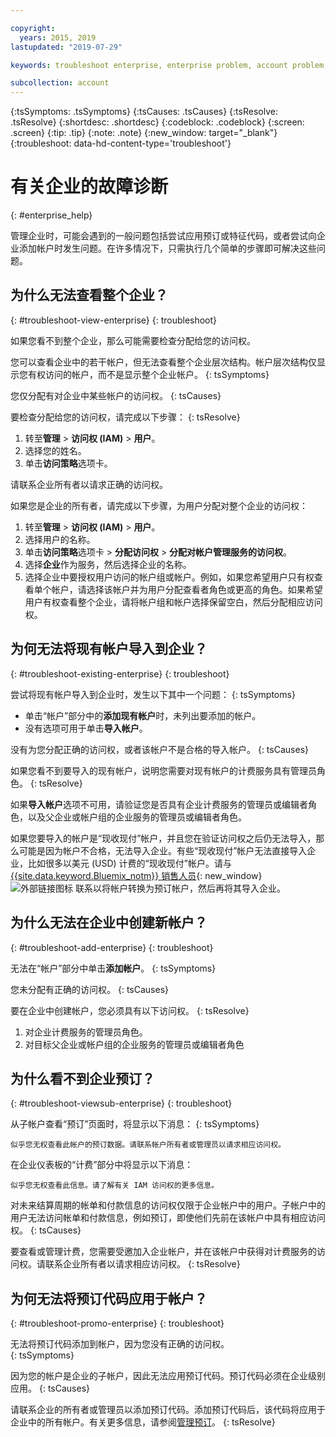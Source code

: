 ```yaml
---

copyright:
  years: 2015, 2019
lastupdated: "2019-07-29"

keywords: troubleshoot enterprise, enterprise problem, account problem, enterprise support, enterprise help, error message

subcollection: account
---
```


{:tsSymptoms: .tsSymptoms}
{:tsCauses: .tsCauses}
{:tsResolve: .tsResolve}
{:shortdesc: .shortdesc}
{:codeblock: .codeblock}
{:screen: .screen}
{:tip: .tip}
{:note: .note}
{:new_window: target="_blank"}
{:troubleshoot: data-hd-content-type='troubleshoot'}

# 有关企业的故障诊断
{: #enterprise_help}

管理企业时，可能会遇到的一般问题包括尝试应用预订或特征代码，或者尝试向企业添加帐户时发生问题。在许多情况下，只需执行几个简单的步骤即可解决这些问题。


## 为什么无法查看整个企业？
{: #troubleshoot-view-enterprise}
{: troubleshoot}

如果您看不到整个企业，那么可能需要检查分配给您的访问权。

您可以查看企业中的若干帐户，但无法查看整个企业层次结构。帐户层次结构仅显示您有权访问的帐户，而不是显示整个企业帐户。
{: tsSymptoms}

您仅分配有对企业中某些帐户的访问权。
{: tsCauses}

要检查分配给您的访问权，请完成以下步骤：
{: tsResolve}

1. 转至**管理** &gt; **访问权 (IAM)** > **用户**。
2. 选择您的姓名。
2. 单击**访问策略**选项卡。

请联系企业所有者以请求正确的访问权。

如果您是企业的所有者，请完成以下步骤，为用户分配对整个企业的访问权：
1. 转至**管理** > **访问权 (IAM)** > **用户**。
2. 选择用户的名称。
2. 单击**访问策略**选项卡 > **分配访问权** > **分配对帐户管理服务的访问权**。
3. 选择**企业**作为服务，然后选择企业的名称。
4. 选择企业中要授权用户访问的帐户组或帐户。例如，如果您希望用户只有权查看单个帐户，请选择该帐户并为用户分配查看者角色或更高的角色。如果希望用户有权查看整个企业，请将帐户组和帐户选择保留空白，然后分配相应访问权。

## 为何无法将现有帐户导入到企业？
{: #troubleshoot-existing-enterprise}
{: troubleshoot}

尝试将现有帐户导入到企业时，发生以下其中一个问题：
{: tsSymptoms}
* 单击“帐户”部分中的**添加现有帐户**时，未列出要添加的帐户。
* 没有选项可用于单击**导入帐户**。

没有为您分配正确的访问权，或者该帐户不是合格的导入帐户。
{: tsCauses}

如果您看不到要导入的现有帐户，说明您需要对现有帐户的计费服务具有管理员角色。
{: tsResolve}

如果**导入帐户**选项不可用，请验证您是否具有企业计费服务的管理员或编辑者角色，以及父企业或帐户组的企业服务的管理员或编辑者角色。

如果您要导入的帐户是“现收现付”帐户，并且您在验证访问权之后仍无法导入，那么可能是因为帐户不合格，无法导入企业。有些“现收现付”帐户无法直接导入企业，比如很多以美元 (USD) 计费的“现收现付”帐户。请与 [{{site.data.keyword.Bluemix_notm}} 销售人员](https://www.ibm.com/cloud-computing/bluemix/contact-us){: new_window} ![外部链接图标](../icons/launch-glyph.svg) 联系以将帐户转换为预订帐户，然后再将其导入企业。

## 为什么无法在企业中创建新帐户？
{: #troubleshoot-add-enterprise}
{: troubleshoot}

无法在“帐户”部分中单击**添加帐户**。
{: tsSymptoms}

您未分配有正确的访问权。
{: tsCauses}

要在企业中创建帐户，您必须具有以下访问权。
{: tsResolve}
1. 对企业计费服务的管理员角色。
2. 对目标父企业或帐户组的企业服务的管理员或编辑者角色

## 为什么看不到企业预订？
{: #troubleshoot-viewsub-enterprise}
{: troubleshoot}

从子帐户查看“预订”页面时，将显示以下消息：
{: tsSymptoms}

`似乎您无权查看此帐户的预订数据。请联系帐户所有者或管理员以请求相应访问权。`

在企业仪表板的“计费”部分中将显示以下消息：

`似乎您无权查看此信息。请了解有关 IAM 访问权的更多信息。`

对未来结算周期的帐单和付款信息的访问权仅限于企业帐户中的用户。子帐户中的用户无法访问帐单和付款信息，例如预订，即使他们先前在该帐户中具有相应访问权。
{: tsCauses}

要查看或管理计费，您需要受邀加入企业帐户，并在该帐户中获得对计费服务的访问权。请联系企业所有者以请求相应访问权。
{: tsResolve}

## 为何无法将预订代码应用于帐户？  
{: #troubleshoot-promo-enterprise}
{: troubleshoot}

无法将预订代码添加到帐户，因为您没有正确的访问权。  
{: tsSymptoms}

因为您的帐户是企业的子帐户，因此无法应用预订代码。预订代码必须在企业级别应用。
{: tsCauses}

请联系企业的所有者或管理员以添加预订代码。添加预订代码后，该代码将应用于企业中的所有帐户。有关更多信息，请参阅[管理预订](/docs/billing-usage?topic=billing-usage-subscriptions)。
{: tsResolve}
